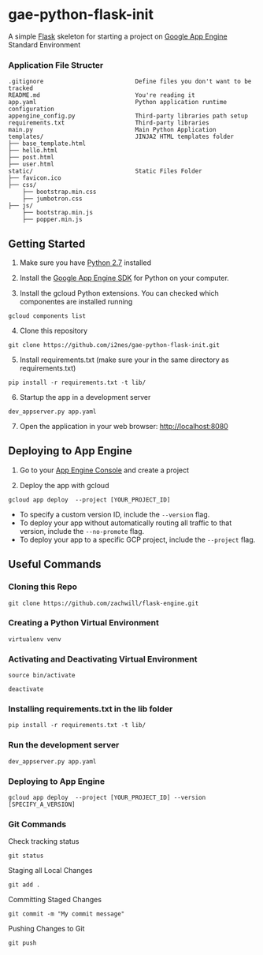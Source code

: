 # gae-python-flask-init

A simple [Flask](http://flask.pocoo.org/) skeleton for starting a project on [Google App Engine](http://appengine.google.com/) Standard Environment

### Application File Structer
```
.gitignore                          Define files you don't want to be tracked
README.md                           You're reading it
app.yaml                            Python application runtime configuration
appengine_config.py                 Third-party libraries path setup
requirements.txt                    Third-party libraries
main.py                             Main Python Application
templates/                          JINJA2 HTML templates folder
├── base_template.html
├── hello.html
├── post.html
├── user.html
static/                             Static Files Folder
├── favicon.ico
├── css/
    ├── bootstrap.min.css
    ├── jumbotron.css
├── js/
    ├── bootstrap.min.js
    ├── popper.min.js
```

## Getting Started

1. Make sure you have [Python 2.7](https://www.python.org/downloads/) installed

2. Install the [Google App Engine SDK](https://cloud.google.com/appengine/downloads) for Python on your computer.

3. Install the gcloud Python extensions. You can checked which componentes are installed running
```
gcloud components list
```

4. Clone this repository
```
git clone https://github.com/i2nes/gae-python-flask-init.git
```

5. Install requirements.txt (make sure your in the same directory as requirements.txt)
```
pip install -r requirements.txt -t lib/
```

6. Startup the app in a development server
```
dev_appserver.py app.yaml
```

7. Open the application in your web browser: [http://localhost:8080](http://localhost:8080)

## Deploying to App Engine

1. Go to your [App Engine Console](https://console.cloud.google.com/appengine) and create a project

2. Deploy the app with gcloud
```
gcloud app deploy  --project [YOUR_PROJECT_ID]
```

- To specify a custom version ID, include the ```--version``` flag.
- To deploy your app without automatically routing all traffic to that version, include the ```--no-promote``` flag.
- To deploy your app to a specific GCP project, include the ```--project``` flag.

## Useful Commands

### Cloning this Repo

    git clone https://github.com/zachwill/flask-engine.git

### Creating a Python Virtual Environment

    virtualenv venv

### Activating and Deactivating Virtual Environment

    source bin/activate

    deactivate

### Installing requirements.txt in the lib folder

    pip install -r requirements.txt -t lib/

### Run the development server

    dev_appserver.py app.yaml

### Deploying to App Engine

    gcloud app deploy  --project [YOUR_PROJECT_ID] --version [SPECIFY_A_VERSION]

### Git Commands

Check tracking status

    git status

Staging all Local Changes

    git add .

Committing Staged Changes

    git commit -m "My commit message"

Pushing Changes to Git

    git push
